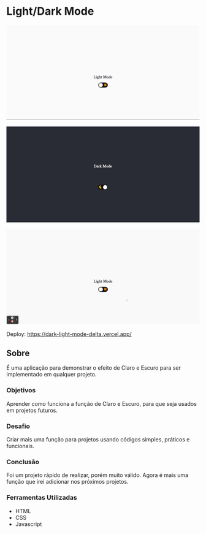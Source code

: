 # Light/Dark Mode

![](./assets/img/claro.png)

![](./assets/img/escuro.png)

![](./assets/img/light-darkg.gif)

Deploy: https://dark-light-mode-delta.vercel.app/

## Sobre

É uma aplicação para demonstrar o efeito de Claro e Escuro para ser implementado em qualquer projeto.
### Objetivos

Aprender como funciona a função de Claro e Escuro, para que seja usados em projetos futuros. 

### Desafio

Criar mais uma função para projetos usando códigos simples, práticos e funcionais.

### Conclusão

Foi um projeto rápido de realizar, porém muito válido. Agora é mais uma função que irei adicionar nos próximos projetos.

### Ferramentas Utilizadas

- HTML
- CSS
- Javascript
